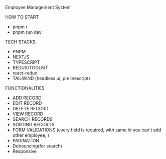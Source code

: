 Employee Management System

HOW TO START

- pnpm i
- pnpm run dev

TECH STACKS

- PNPM
- NEXTJS
- TYPESCRIPT
- REDUX/TOOLKIT
- react-redux
- TAILWIND (headless ui, prelinescript)

FUNCTIONALITIES

- ADD RECORD
- EDIT RECORD
- DELETE RECORD
- VIEW RECORD
- SEARCH RECORDS
- SORTING RECORDS
- FORM VALIDATIONS (every field is required, with same id you can't add other employee, )
- PAGINATION
- Debouncing(for search)
- Responsive
